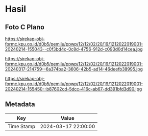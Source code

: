 # Hasil

## Foto C Plano

https://sirekap-obj-formc.kpu.go.id/d0b5/pemilu/ppwp/12/12/02/20/19/1212022019001-20240214-155043--c0f3bd4c-0c8d-4756-912d-c093d0d14cea.jpg

https://sirekap-obj-formc.kpu.go.id/d0b5/pemilu/ppwp/12/12/02/20/19/1212022019001-20240317-214759--6a374ba2-3606-42b5-ad14-46deefb38995.jpg

https://sirekap-obj-formc.kpu.go.id/d0b5/pemilu/ppwp/12/12/02/20/19/1212022019001-20240214-155450--b87602cd-5dcc-416c-ab67-dd391bfd3d90.jpg


## Metadata

| Key        | Value               |
| ---------- | ------------------- |
| Time Stamp | 2024-03-17 22:00:00 |



